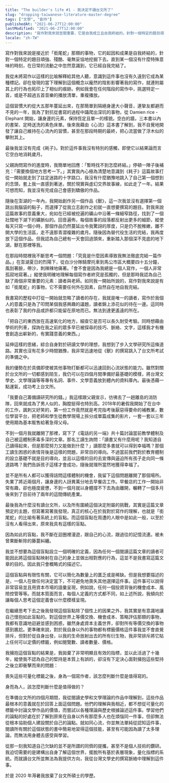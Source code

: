 ```yaml
---
title: "The builder's life #1 - 我決定不讀台文所了"
slug: "dropping-taiwanese-literature-master-degree"
tags: ["文學", "創作"]
publishedAt: "2021-06-27T12:00:00"
lastModified: "2021-06-27T12:00:00"
description: "寫作對我來說至關重要，它是自我成立且自我終結的。針對一個特定的題目頑強、殘酷、毫無妥協地挖掘下去。直到某一個沒有什麼特殊意味的時刻，在日常的流動之中忽然意識到，它已經自我完結了。我把它稱為銜尾蛇的寫作觀，這樣的觀點對我的生命產生了重大的影響。"
locale: "zh-TW"
---
```


寫作對我來說是接近於「銜尾蛇」那類的事物，它的起因和成果是自我終結的，針對一個特定的題目頑強、殘酷、毫無妥協地挖掘下去。直到某一個沒有什麼特殊意味的時刻，在日常的流動之中忽然意識到，它已經自我完結了。

我從未將寫作以這樣的比喻解釋給其他人聽，意識到這件事也沒有久遠到它成為某種標記。卻在發現的當下理解到這個概念以龐然的陰影影響著我的寫作，就連附屬其上的行為也拓印上了相似的痕跡。例如我會在任何階段的寫作中，挑選特定一首，或是不超過五首音樂的播放清單，重複播放。

這個習慣大約從大五那年蔓延出來，在那簡單到隔絕身邊大小聲音，連摯友都避而不見的一年，我為了對抗從書寫的過程中躡爬出深坑的事物，從 Damien rice - Elephant 開始，讓身邊的元素，保持恆定且單一的樣貌。空白的牆，三本書以內的書架、定時送洗的素色床單。後來我藉由《心流》這本書了解到，我不自覺地開發了讓自己維持在心流內的習慣，甚至在那段時期的最終，把心流當做了浮木似的攀附其上。

最後我並沒有完成《耗子》。對於這件事我沒有特別的感觸，即使它以結果論而言它空白地消耗歲月。

父親詢問寫作的進度時，我簡單地回應：「暫時找不到怎麼終結。」停頓一陣子後補充：「需要換個地方思考一下。」其實我內心極為清楚地意識到《耗子》這篇故事打從一開始就走到了註定迷路的十字路口，我沒有什麼猶豫地跳入了自己第一個想到的念頭，套上我一直感到著迷，關於現實與虛幻交界故事線，如此走了一年。結果可想而知，我並沒有完成自己會感到驕傲的作品。

隨後在澎湖的一年內，我開始創作另一個作品《獸》，這一次我並沒有選擇第一個跳出我腦袋的點子，而選擇了從我立志創作之初就一直想要撰寫的題目。對我來說這篇故事的意義重大，宛如在已經被挖遍的礦山中沿著一條細窄路徑，找到了一個壯闊地下湖下的礦脈似的。回音遍佈，每個故事的段落都反射出更多的細節，縱使每天只寫一個小時，那個作品仍然蔓延出令我驚訝的厚度，只是仍不脫稚嫩，離不開大學的生活區，走不遠那青澀複雜的歲月。隨後因為替代役生活的完結，我再度放下這個作品，但我認為自己總有一天會回過頭來，重新踏入那個深不見底的地下湖，獸在那裡等我。

在那段時間裡我不斷思考一個問題：「究竟是什麼因素導致我無法徹底完結一篇作品。」在澎湖夏日的烈陽下，從白沙分隊騎摩托車到馬公市區大概要四十五分鐘，風刮著臉，帶沙，刺辣辣地痛著。「會不會是因為我總是一個人寫作，一個人非常孤寂地寫著。」縱使我明確地理解每個寫作者終究是孤獨的，但是那時我認為自己缺了兩個非常重要的元素：讀者與老師。如同我一開始所說的，寫作對我來說是有如「銜尾蛇」的事物，它不需要任何外在因素，自然自在地自我完結。

我書寫的歷程中打從一開始就忽略了讀者的存在，我就是唯一的讀者，寫作於我個人的意義只是為了叩問某個我感興趣的議題，讀者錦上添花似的待在一邊。這同時也表彰了我的作品或許都只能留在原地而已。無法到達更遙遠的所在。

「把自己的東西放在高速氧化的地方，細查它是否可以長久耐受考驗。同時想藉由學術的列車，探詢在我之前的眾多早已被探尋的技巧、脈絡、文字，這樣我才有機會創造出嶄新的，有實踐意義的東西。」

延伸這樣的思緒，綜合自身對於研讀文學的理想，我想到了步入文學研究所這條道路。其實也沒有花多少時間猶豫，我非常迅速地從《獸》的撰寫跳入了台文所考試的準備之中。

我的優勢在於具備即使被其他事物打斷都可以迅速回到心流狀態的能力。雖然對關於台文所的一切都感到陌生，我仍可以在四個月間準備好最基礎的模樣，將台灣文學史、文學理論等等專有名詞、事件、文學意義放到體內的資料庫內。最後憑藉一點運氣，成功考上台文所。

「我要自己籌備讀研究所的錢。」我這樣跟父親宣示，彷彿去了一趟離島的消防隊，回來就成為了男人似的，胸膛挺得也特別高。2018年的暑假我開始了在台中的工作，諷刺又好笑的，第一份工作竟然就是考完指考後厭惡得要命的補教業，數位學習平台，把老師和學生從教學現場上拆分成單篇成集的影片，一套一套以三年使用期為基本販售給著急得父母。

不到一個月我就離開了那裡，寫下了《電話的另一端》共十篇討論當前教學體制及自己被這體制荼毒多深的文章。那名工讀生詢問：「讀書又有什麼用呢？我知道自己讀得起來，但是那麼努力又能做到什麼？」讀那麼多書就可以得到幸福嗎？那個工讀生困惑的表情背後是這樣的問題，非常目的導向。不過當前我們對於教育體制的設立基礎不就是目的導向，並且以這樣的目的去宣傳與逼迫所有孩子走向同一條道路嗎？我們告訴孩子這樣才會成功，隨後就理所當然地獲得幸福了。

並不是所有人都可以獲得詰問這樣體制的機會，我留下這個問題離開了那個場所。失業了將近兩個月，讓身邊的人訝異萬分地去早餐店工作。早餐店的工作一開始非常有趣，卻也極度疲憊，不到一個月就以身體撐不下去為由離開，輾轉了一個多月後來到了目前待了兩年的這間傳統產業。

最後我為什麼沒有讀台文所，以及所有圍繞這個決定附屬的挑戰，其實是這篇文章預定的主題，但寫著寫著我發現，真正的核心在於我對於寫作的理解，也就是「銜尾蛇」的比喻有著系統上的盲點。而這個盲點在周遭的人眼中是如此一般，以至於沒有人看得出來，原來我具有這樣的盲點。

因為如此的盲點，我不斷在迴圈裡漫遊，跟自己的心流，跟過往的記憶流連。被未曾果斷斬除的藤蔓糾纏。

我並不想要為這個盲點設立一個明確的定義，因為任何一個閱讀這篇文章的讀者可能因此將這個盲點映射在自己的身上並做出相對應的行為，這並不是我書寫這篇文章的目的。因此我只會概略式的描述它。

這個盲點與有限性有關，它可以簡化為數量上的匱乏或是稀缺。但是我想要描述的是，一個人在做任何決定當下，不可避免地喪失其他選擇這件事。這件事可以說得非常容易並且用資本市場的語彙呈現，例如說，任何一個投資背後的機會成本、風險控管等等。而就本質面而言，每個人定義的方式都不同，如上述所說，我傾向於讓每個人思考這個定義會以什麼模樣呈現。

在繼續思考下去之後我發現這個盲點除了個性上的因果之外，我其實是有意識地讓自己懷抱如此盲點的。對這個世界上等價交換、機會成本、策略評估那類的事物，我都有意識地迴避並感到困惑，雖然身處資本主義世界，卻對所有等價交換的事物感到尷尬。更準確來說，對於我自身以外的事物都有標籤價格這件事我並不會直覺排斥，但對於從自身出發，以我的生命放射出去的所有衍生物，我非常排斥將它貼上任何可以定價的標籤，例如閱覽數、讀者數量、價格。

我擁抱這個盲點的結果是，我拋棄了非常明顯且有效的指標，並以此活過了十幾年，縱使我不認為自己的堅持是本質上有誤的，卻沒有下定決心面對擁抱這些堅持之後立即衝擊而來的問題：

喪失這些可量化標籤之後，身為一個寫作者，該怎麼判斷什麼是值得寫的。

身而為人，該怎麼判斷什麼是值得做的？

在準備台文所的四個月期間，我從閱讀史學和文學理論的作品中理解到，這些作品最根本的意義就在於回答上面這個問題。他們的理解與我相近，都不想從可量化的標籤中討論文學作品的價值，而嘗試以各種理論與歷史根據論述這件事。學習他們的論點的好處在於了解到原來在自身以外有那麼多人也在煩惱同一件事，但卻無法從根本協助個人建設關於自己的論點。就如同心流，你並無法單純從認知這件事，閱讀所有關於這個狀態的書中簡易地習得這個技能，甚至有可能因為讀了太多理論，而無法用身體去感受與學習。

從那一刻我知道自己欠缺的並不是所謂的同儕的提攜，甚至不是個人技術的鑽研。我迫切需要的是建構出自身了解這個世界，擺脫所有基於表層現象，量化指標的系統。而就讀台文所並無法為我提供方向，我從台灣文學史的撰寫脈絡中理解到這件事。

於是 2020 年溽暑我放棄了台文所碩士的學歷。
